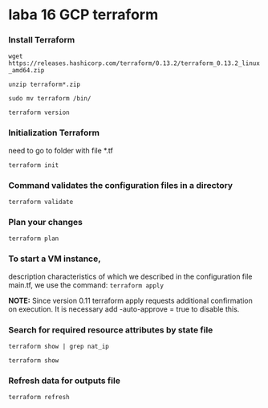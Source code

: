 # laba 16 GCP terraform

### Install Terraform
`wget https://releases.hashicorp.com/terraform/0.13.2/terraform_0.13.2_linux_amd64.zip`

`unzip terraform*.zip`

`sudo mv terraform /bin/`

`terraform version`

### Initialization Terraform
need to go to folder with file *.tf

`terraform init`

### Command validates the configuration files in a directory
`terraform validate`

### Plan your changes
`terraform plan`

### To start a VM instance,
description characteristics of which we described in the configuration file main.tf, we use the command:
`terraform apply`

**NOTE:** Since version 0.11 terraform apply requests additional confirmation on execution. It is necessary add -auto-approve = true to disable this.

### Search for required resource attributes by state file
`terraform show | grep nat_ip`

`terraform show`

### Refresh data for outputs file
`terraform refresh`